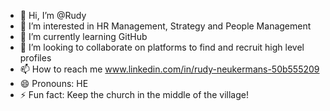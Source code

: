 - 👋 Hi, I’m @Rudy
- 👀 I’m interested in HR Management, Strategy and People Management
- 🌱 I’m currently learning GitHub
- 💞️ I’m looking to collaborate on platforms to find and recruit high level profiles
- 📫 How to reach me www.linkedin.com/in/rudy-neukermans-50b555209 
- 😄 Pronouns: HE
- ⚡ Fun fact: Keep the church in the middle of the village!

<!---
Rudyneu/Rudyneu is a ✨ special ✨ repository because its `README.md` (this file) appears on your GitHub profile.
You can click the Preview link to take a look at your changes.
--->
